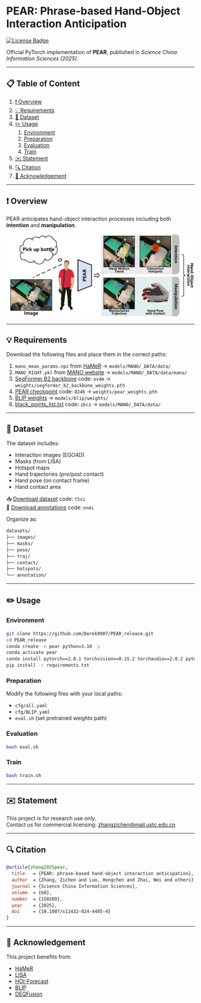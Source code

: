 # PEAR: Phrase-based Hand-Object Interaction Anticipation

[![License Badge](https://img.shields.io/badge/license-CC%20BY--NC%204.0-green)](https://creativecommons.org/licenses/by-nc/4.0/)

Official PyTorch implementation of **PEAR**, published in *Science China Information Sciences (2025)*.

---

## 📋 Table of Content
1. [❗ Overview](#1)  
2. [💡 Requirements](#2)  
3. [📖 Dataset](#3)  
4. [✏️ Usage](#4)  
   1. [Environment](#41)  
   2. [Preparation](#42)  
   3. [Evaluation](#43)  
   4. [Train](#44)  
5. [✉️ Statement](#5)  
6. [🔍 Citation](#6)  
7. [🙏 Acknowledgement](#7)

---

## ❗ Overview <a name="1"></a>

PEAR anticipates hand-object interaction processes including both **intention** and **manipulation**.

<p align="center">
  <img src="./task.png" width="750"/>  
</p>

---

## 💡 Requirements <a name="2"></a>

Download the following files and place them in the correct paths:

1. `mano_mean_params.npz` from [HaMeR](https://github.com/geopavlakos/hamer) → `models/MANO/_DATA/data/`
2. `MANO_RIGHT.pkl` from [MANO website](https://mano.is.tue.mpg.de/index.html) → `models/MANO/_DATA/data/mano/`
3. [SegFormer B2 backbone](https://pan.baidu.com/s/1u25B3DlL5xZ8NxZe1JGD-A?pwd=ev4m) code: `ev4m` → `weights/segformer_b2_backbone_weights.pth`
4. [PEAR checkpoint](https://pan.baidu.com/s/1UUiUznl9PI96xhMX_sL1Qg?pwd=8246) code: `8246` → `weights/pear_weights.pth`
5. [BLIP weights](https://storage.googleapis.com/sfr-vision-language-research/BLIP/models/model_base.pth) → `models/blip/weights/`
6. [black_points_list.txt](https://pan.baidu.com/s/1XsoZ_Q0P3Adyg_85-eGngg?pwd=zbcz) code: `zbcz` → `models/MANO/_DATA/data/`

---

## 📖 Dataset <a name="3"></a>

The dataset includes:

- Interaction images (EGO4D)
- Masks (from LISA)
- Hotspot maps
- Hand trajectories (pre/post contact)
- Hand pose (on contact frame)
- Hand contact area

📥 [Download dataset](https://pan.baidu.com/s/12o8Fn2dqL1HdJgIiRj_u0w?pwd=t5xi) code: `t5xi`  
📘 [Download annotations](https://pan.baidu.com/s/1Kz-GGJeExAQq76sQQw_KfQ?pwd=nn4i) code: `nn4i`

Organize as:

```bash
datasets/
├── images/
├── masks/
├── pose/
├── traj/
├── contact/
├── hotspots/
└── annotation/
```

---

## ✏️ Usage <a name="4"></a>

### Environment <a name="41"></a>

```bash
git clone https://github.com/Derek0907/PEAR_release.git
cd PEAR_release
conda create -n pear python=3.10 -y
conda activate pear
conda install pytorch==2.0.1 torchvision==0.15.2 torchaudio==2.0.2 pytorch-cuda=11.8 -c pytorch -c nvidia
pip install -r requirements.txt
```

### Preparation <a name="42"></a>

Modify the following files with your local paths:

- `cfg/all.yaml`
- `cfg/BLIP.yaml`
- `eval.sh` (set pretrained weights path)

### Evaluation <a name="43"></a>

```bash
bash eval.sh
```

### Train <a name="44"></a>

```bash
bash train.sh
```

---

## ✉️ Statement <a name="5"></a>

This project is for research use only.  
Contact us for commercial licensing: [zhangzichen@mail.ustc.edu.cn](mailto:zhangzichen@mail.ustc.edu.cn)

---

## 🔍 Citation <a name="6"></a>

```bibtex
@article{zhang2025pear,
  title   = {PEAR: phrase-based hand-object interaction anticipation},
  author  = {Zhang, Zichen and Luo, Hongchen and Zhai, Wei and others},
  journal = {Science China Information Sciences},
  volume  = {68},
  number  = {150209},
  year    = {2025},
  doi     = {10.1007/s11432-024-4405-4}
}
```

---

## 🙏 Acknowledgement <a name="7"></a>

This project benefits from:

- [HaMeR](https://github.com/geopavlakos/hamer)
- [LISA](https://github.com/dvlab-research/LISA)
- [HOI-Forecast](https://github.com/stevenlsw/hoi-forecast)
- [BLIP](https://github.com/salesforce/BLIP)
- [DEQFusion](https://github.com/jinhong-ni/DEQFusion)
